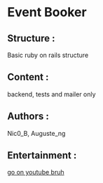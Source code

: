 <h1>Event Booker</h1>
<h2>Structure :</h2>
<p>Basic ruby on rails structure</p>
<h2>Content :</h2>
<p>backend, tests and mailer only</p>
<h2>Authors :</h2>
<p>Nic0_B, Auguste_ng</p>
<h2>Entertainment :</h2>
<p><a href="https://www.youtube.com/watch?v=FGV7uOprYiU">go on youtube bruh</a></p>
